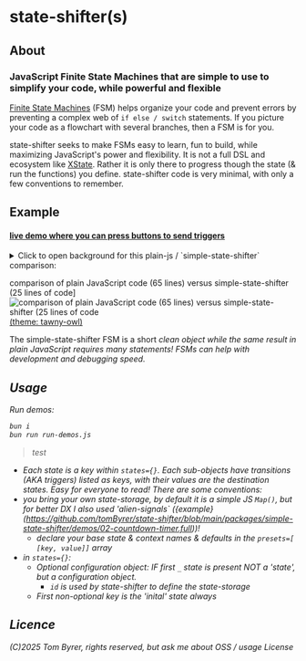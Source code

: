 # state-shifter(s)

## About

### JavaScript Finite State Machines that are simple to use to simplify your code, while powerful and flexible

[Finite State Machines](https://eng.libretexts.org/Under_Construction/Book:_Discrete_Structures/09:_Finite-State_Automata/9.01:_Introduction/9.1.01:_Finite-State_Machine_Overview) (FSM) helps organize your code and prevent errors by preventing a complex web of `if else / switch` statements.  If you picture your code as a flowchart with several branches, then a FSM is for you.

state-shifter seeks to make FSMs easy to learn, fun to build, while maximizing JavaScript's power and flexibility.  It is not a full DSL and ecosystem like [XState](https://stately.ai/).  Rather it is only there to progress though the state (& run the functions) you define.  state-shifter code is very minimal, with only a few conventions to remember.


## Example

#### [live demo where you can press buttons to send triggers](https://tombyrer.github.io/state-shifter/demos.html)

<details>
<summary>Click to open background for this plain-js / `simple-state-shifter` comparison:</summary>
A client wants you to build a 'countdown timer' (sometimes found as Pomodoro timer).  He wants it to have the following modes:  

- setting (enter timer length)
- running (time is counting down)
- paused (temporary pause)
- alarm (time expired)
- standby (timer is reset to start)

Not all of these modes are to be accessible to each other; only a few triggers will transition to another mode (AKA 'state').  So you produce this [lovely diagram](https://www.mermaidchart.com/play#pako:eNp9UDFuwzAM_ArhsYA-wCFTxk5Z6wysxdhCbcqQaCRB0L_Hoh3AaOBOIu94dyIfVRM9V1g552ppolxCi7UAaMcDI1xi4qwF6GP8QehI_DHRVQyie5wUwVObuBazyErKxzAjNJQZHxI3GqLA56n0Xx9ncO4AmVWDtAVaS4PTJFJqhNkoWfAL2qjQc8_Kf1nqKQ3ItzGkN26kKbNHe95cdd7q-47zqmyRy_BO4pb8R7gGFG4aTGjf2zHdcKtn1jjadZZ-R7dlX4nr5arfJxGwpRE):

![flowchart of countdown timer](./docs/countdown-timer-diagram.avif)

Your client becomes dizzy trying to read your flowchart, so you promise him that you'll return with a quick program to demo the state transitions.  Unfortunately, you also become dizzy from all nest of `switch case if else` statements that you had to type in to get it working.  Fortunately, a friend told you about 'simple-state-shifter'.  Refactoring, you're amazed that typing in the core transition->state logic was easy & fun.  Even your client understands it!
</details>

comparison of plain JavaScript code (65 lines) versus simple-state-shifter (25 lines of code]
![comparison of plain JavaScript code (65 lines) versus simple-state-shifter (25 lines of code](https://github.com/user-attachments/assets/47c3ba20-5d79-4691-9b5b-4930668064ac)
[(theme: tawny-owl)](https://github.com/tomByrer/tawny-owl-theme)

The simple-state-shifter FSM is a short <i>clean object<i> while the same result in plain JavaScript requires many statements!  FSMs can help with development and debugging speed.

## Usage

Run demos:
```bash
bun i
bun run run-demos.js
```
> test

* Each state is a key within `states={}`.  Each sub-objects have transitions (AKA triggers) listed as keys, with their values are the destination states.  Easy for everyone to read!  There are some conventions:
* you bring your own state-storage, by default it is a simple JS `Map()`, but for better DX I also used  'alien-signals` ({example}(https://github.com/tomByrer/state-shifter/blob/main/packages/simple-state-shifter/demos/02-countdown-timer.full))!
  + declare your base state & context names & defaults in the `presets=[ [key, value]]` array
* in `states={}`:
  + *Optional configuration object:* IF first `_` state is present NOT a 'state', but a configuration object.
    - `id` is used by state-shifter to define the state-storage
  + First non-optional key is the 'inital' state always



## Licence

 (C)2025 Tom Byrer, rights reserved, but ask me about OSS / usage License
